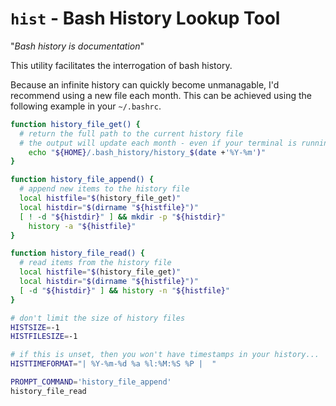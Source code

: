 # `hist` - Bash History Lookup Tool

"_Bash history is documentation_"

This utility facilitates the interrogation of bash history.

Because an infinite history can quickly become unmanagable, I'd recommend using a new file each month. This can be achieved using the following example in your `~/.bashrc`.

```bash
function history_file_get() {
  # return the full path to the current history file
  # the output will update each month - even if your terminal is running for a long time
	echo "${HOME}/.bash_history/history_$(date +'%Y-%m')"
}

function history_file_append() {
  # append new items to the history file
  local histfile="$(history_file_get)"
  local histdir="$(dirname "${histfile}")"
  [ ! -d "${histdir}" ] && mkdir -p "${histdir}"
	history -a "${histfile}"
}

function history_file_read() {
  # read items from the history file
  local histfile="$(history_file_get)"
  local histdir="$(dirname "${histfile}")"
  [ -d "${histdir}" ] && history -n "${histfile}"
}

# don't limit the size of history files
HISTSIZE=-1
HISTFILESIZE=-1

# if this is unset, then you won't have timestamps in your history...
HISTTIMEFORMAT="| %Y-%m-%d %a %l:%M:%S %P |  "

PROMPT_COMMAND='history_file_append'
history_file_read
```
